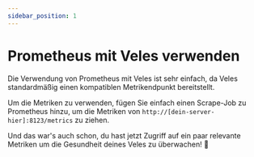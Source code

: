 ```yaml
---
sidebar_position: 1
---
```


# Prometheus mit Veles verwenden

Die Verwendung von Prometheus mit Veles ist sehr einfach, da Veles standardmäßig einen kompatiblen Metrikendpunkt bereitstellt.

Um die Metriken zu verwenden, fügen Sie einfach einen Scrape-Job zu Prometheus hinzu, um die Metriken von `http://[dein-server-hier]:8123/metrics` zu ziehen.

Und das war's auch schon, du hast jetzt Zugriff auf ein paar relevante Metriken um die Gesundheit deines Veles zu überwachen! 🎉